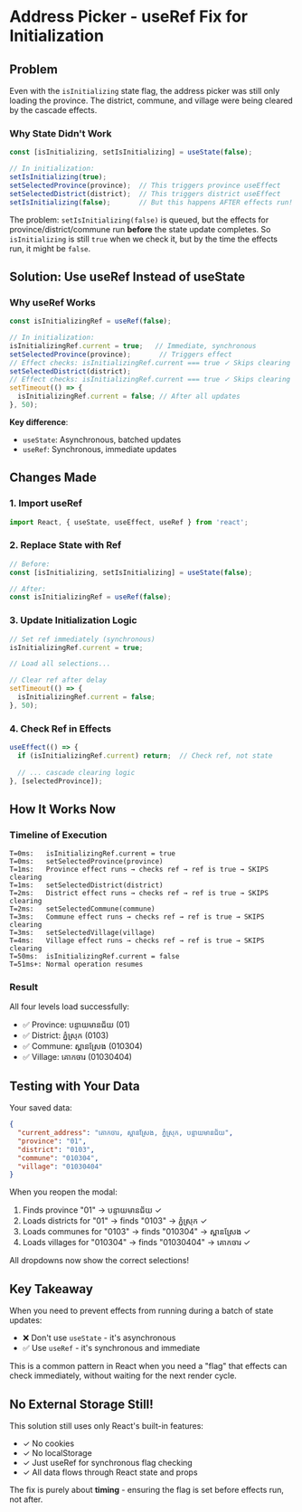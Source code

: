 # Address Picker - useRef Fix for Initialization

## Problem
Even with the `isInitializing` state flag, the address picker was still only loading the province. The district, commune, and village were being cleared by the cascade effects.

### Why State Didn't Work
```typescript
const [isInitializing, setIsInitializing] = useState(false);

// In initialization:
setIsInitializing(true);
setSelectedProvince(province);  // This triggers province useEffect
setSelectedDistrict(district);  // This triggers district useEffect
setIsInitializing(false);       // But this happens AFTER effects run!
```

The problem: `setIsInitializing(false)` is queued, but the effects for province/district/commune run **before** the state update completes. So `isInitializing` is still `true` when we check it, but by the time the effects run, it might be `false`.

## Solution: Use useRef Instead of useState

### Why useRef Works
```typescript
const isInitializingRef = useRef(false);

// In initialization:
isInitializingRef.current = true;   // Immediate, synchronous
setSelectedProvince(province);       // Triggers effect
// Effect checks: isInitializingRef.current === true ✓ Skips clearing
setSelectedDistrict(district);
// Effect checks: isInitializingRef.current === true ✓ Skips clearing
setTimeout(() => {
  isInitializingRef.current = false; // After all updates
}, 50);
```

**Key difference**: 
- `useState`: Asynchronous, batched updates
- `useRef`: Synchronous, immediate updates

## Changes Made

### 1. Import useRef
```typescript
import React, { useState, useEffect, useRef } from 'react';
```

### 2. Replace State with Ref
```typescript
// Before:
const [isInitializing, setIsInitializing] = useState(false);

// After:
const isInitializingRef = useRef(false);
```

### 3. Update Initialization Logic
```typescript
// Set ref immediately (synchronous)
isInitializingRef.current = true;

// Load all selections...

// Clear ref after delay
setTimeout(() => {
  isInitializingRef.current = false;
}, 50);
```

### 4. Check Ref in Effects
```typescript
useEffect(() => {
  if (isInitializingRef.current) return;  // Check ref, not state
  
  // ... cascade clearing logic
}, [selectedProvince]);
```

## How It Works Now

### Timeline of Execution

```
T=0ms:   isInitializingRef.current = true
T=0ms:   setSelectedProvince(province)
T=1ms:   Province effect runs → checks ref → ref is true → SKIPS clearing
T=1ms:   setSelectedDistrict(district)  
T=2ms:   District effect runs → checks ref → ref is true → SKIPS clearing
T=2ms:   setSelectedCommune(commune)
T=3ms:   Commune effect runs → checks ref → ref is true → SKIPS clearing
T=3ms:   setSelectedVillage(village)
T=4ms:   Village effect runs → checks ref → ref is true → SKIPS clearing
T=50ms:  isInitializingRef.current = false
T=51ms+: Normal operation resumes
```

### Result
All four levels load successfully:
- ✅ Province: បន្ទាយមានជ័យ (01)
- ✅ District: ភ្នំស្រុក (0103)
- ✅ Commune: ស្ពានស្រែង (010304)
- ✅ Village: គោកចារ (01030404)

## Testing with Your Data

Your saved data:
```json
{
  "current_address": "គោកចារ, ស្ពានស្រែង, ភ្នំស្រុក, បន្ទាយមានជ័យ",
  "province": "01",
  "district": "0103",
  "commune": "010304",
  "village": "01030404"
}
```

When you reopen the modal:
1. Finds province "01" → បន្ទាយមានជ័យ ✓
2. Loads districts for "01" → finds "0103" → ភ្នំស្រុក ✓
3. Loads communes for "0103" → finds "010304" → ស្ពានស្រែង ✓
4. Loads villages for "010304" → finds "01030404" → គោកចារ ✓

All dropdowns now show the correct selections!

## Key Takeaway

When you need to prevent effects from running during a batch of state updates:
- ❌ Don't use `useState` - it's asynchronous
- ✅ Use `useRef` - it's synchronous and immediate

This is a common pattern in React when you need a "flag" that effects can check immediately, without waiting for the next render cycle.

## No External Storage Still!

This solution still uses only React's built-in features:
- ✓ No cookies
- ✓ No localStorage
- ✓ Just useRef for synchronous flag checking
- ✓ All data flows through React state and props

The fix is purely about **timing** - ensuring the flag is set before effects run, not after.
